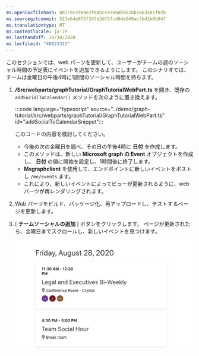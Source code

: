```yaml
---
ms.openlocfilehash: 0d7c9cc909e2f848cc9760d5862bb1863501f02b
ms.sourcegitcommit: 523e64e972f247e2df57cd8de949ac7bd1b8b047
ms.translationtype: MT
ms.contentlocale: ja-JP
ms.lasthandoff: 10/30/2020
ms.locfileid: "48823323"
---
```

<!-- markdownlint-disable MD002 MD041 -->

このセクションでは、web パーツを更新して、ユーザーがチームの週のソーシャル時間の予定表にイベントを追加できるようにします。 このシナリオでは、チームは金曜日の午後4時に1週間のソーシャル時間を持ちます。

1. **/Src/webparts/graphTutorial/GraphTutorialWebPart.ts** を開き、既存の `addSocialToCalendar()` メソッドを次のように置き換えます。

    :::code language="typescript" source="../demo/graph-tutorial/src/webparts/graphTutorial/GraphTutorialWebPart.ts" id="addSocialToCalendarSnippet":::

    このコードの内容を検討してください。

    - 今後の次の金曜日を調べ、その日の午後4時に **日付** を作成します。
    - このメソッドは、新しい **Microsoft graph の Event** オブジェクトを作成し、 **日付** の値に開始を設定し、1時間後に終了します。
    - **Msgraphclient** を使用して、エンドポイントに新しいイベントをポストし `/me/events` ます。
    - これにより、新しいイベントによってビューが更新されるように、web パーツが再レンダリングされます。

1. Web パーツをビルド、パッケージ化、再アップロードし、テストするページを更新します。

1. [ **チームソーシャルの追加** ] ボタンをクリックします。 ページが更新されたら、金曜日までスクロールし、新しいイベントを見つけます。

    ![Web パーツに表示される新しく作成されたイベントのスクリーンショット](images/new-event.png)
